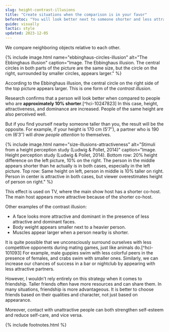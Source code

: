 ```yaml
---
slug: height-contrast-illusions
title: "Create situations when the comparison is in your favor"
beforetoc: "You will look better next to someone shorter and less attractive."
guide: visually
tactic: style
updated: 2023-12-05
---
```

We compare neighboring objects relative to each other.

{% include image.html name="ebbinghaus-circles-illusion" alt="The Ebbinghaus illusion" caption="Image. The Ebbinghaus illusion. The central circles in both parts of the picture are the same size, but the circle on the right, surrounded by smaller circles, appears larger." %}

According to the Ebbinghaus illusion, the central circle on the right side of the top picture appears larger. This is one form of the *contrast illusion*.

Research confirms that a person will look better when compared to people who are **approximately 10% shorter**.[^hci-10247823] In this case, height, attractiveness, and dominance are increased. People of the same height are also perceived well.

But if you find yourself nearby someone taller than you, the result will be the opposite. For example, if your height is 170 cm (5′7″), a partner who is 190 cm (6′3″) will *draw people attention* to themselves.

{% include image.html name="size-illusions-attractiveness" alt="Stimuli from a height perception study (Ludwig & Pollet, 2014)" caption="Image. Height perception study (Ludwig & Pollet, 2014). Bottom row: 20% height difference on the left picture, 10% on the right. The person in the middle appears shorter than he actually is in both cases, especially in the left picture. Top row: Same height on left, person in middle is 10% taller on right. Person in center is attractive in both cases, but viewer overestimates height of person on right." %}

This effect is used on TV, where the main show host has a shorter co-host. The main host appears more attractive because of the shorter co-host.

Other examples of the contrast illusion:

- A face looks more attractive and dominant in the presence of less attractive and dominant faces.
- Body weight appears smaller next to a heavier person.
- Muscles appear larger when a person nearby is shorter.

It is quite possible that we unconsciously surround ourselves with less competitive opponents during mating games, just like animals do.[^hci-101093] For example, male guppies swim with less colorful peers in the presence of females, and crabs swim with smaller ones. Similarly, we can increase our chances of success in a bar or nightclub by appearing with less attractive partners.

However, I wouldn't rely entirely on this strategy when it comes to friendship. Taller friends often have more resources and can share them. In many situations, friendship is more advantageous. It is better to choose friends based on their qualities and character, not just based on appearance.

Moreover, contact with unattractive people can both strengthen self-esteem and reduce self-care, and vice versa.

{% include footnotes.html %}
